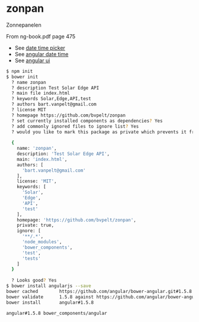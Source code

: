 # zonpan
Zonnepanelen

From ng-book.pdf page 475

- See [date time picker](https://eonasdan.github.io/bootstrap-datetimepicker/Installing/)
- See [angular date time](https://angular-ui.github.io/bootstrap/#/top)
- See [angular ui](https://angular-ui.github.io/bootstrap/)

```bash
$ npm init
$ bower init
  ? name zonpan
  ? description Test Solar Edge API
  ? main file index.html
  ? keywords Solar,Edge,API,test
  ? authors bart.vanpelt@gmail.com
  ? license MIT
  ? homepage https://github.com/bvpelt/zonpan
  ? set currently installed components as dependencies? Yes
  ? add commonly ignored files to ignore list? Yes
  ? would you like to mark this package as private which prevents it from being accidentally published to the registry? Yes
  
  {
    name: 'zonpan',
    description: 'Test Solar Edge API',
    main: 'index.html',
    authors: [
      'bart.vanpelt@gmail.com'
    ],
    license: 'MIT',
    keywords: [
      'Solar',
      'Edge',
      'API',
      'test'
    ],
    homepage: 'https://github.com/bvpelt/zonpan',
    private: true,
    ignore: [
      '**/.*',
      'node_modules',
      'bower_components',
      'test',
      'tests'
    ]
  }
  
  ? Looks good? Yes
$ bower install angularjs --save
bower cached        https://github.com/angular/bower-angular.git#1.5.8
bower validate      1.5.8 against https://github.com/angular/bower-angular.git#*
bower install       angular#1.5.8

angular#1.5.8 bower_components/angular
```


